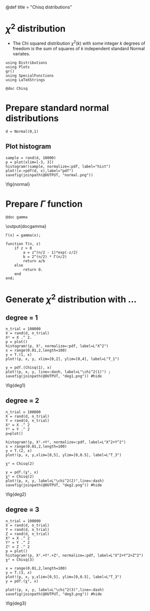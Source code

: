 @def title = "Chisq distributions"


# $\chi^2$ distribution


- The Chi squared distribution $\chi^2(k)$ with some integer $k$ degrees of freedom is the sum of squares of $k$ independent standard Normal variates.



```julia:loadmodule
using Distributions 
using Plots
gr()
using SpecialFunctions
using LaTeXStrings
```

```julia:docchisq
@doc Chisq
```


# Prepare standard normal distributions


```julia:setnormal01
d = Normal(0,1)
```

## Plot histogram


```julia:plotnormal01
sample = rand(d, 10000)
p = plot(xlim=[-3, 3])
histogram!(sample, normalize=:pdf, label="hist")
plot!(x->pdf(d, x),label="pdf")
savefig(joinpath(@OUTPUT, "normal.png"))
```

\fig{normal}

# Prepare $\Gamma$ function


```julia:docgamma
@doc gamma
```
\output{docgamma}

```julia:definegamma
Γ(x) = gamma(x);
```


```julia:defineT
function T(n, z) 
    if z > 0
        a = z^(n/2 - 1)*exp(-z/2)
        b = 2^(n/2) * Γ(n/2)
        return a/b
    else
        return 0.
    end
end;
```

# Generate $\chi^2$ distribution with ...

## degree = 1


```julia:deg1
n_trial = 100000
X = rand(d, n_trial)
X² = X .^ 2.
p = plot()
histogram!(p, X², normalize=:pdf, label=L"X^2")
x = range(0.01,2,length=100)
y = T.(1, x)
plot!(p, x, y, xlim=[0,2], ylim=[0,4], label=L"T_1")

y = pdf.(Chisq(1), x)
plot!(p, x, y, line=:dash, label=L"\chi^2(1)") ;
savefig(joinpath(@OUTPUT, "deg1.png")) #hide
```

\fig{deg1}


## degree = 2


```julia:deg2
n_trial = 100000
X = rand(d, n_trial)
Y = rand(d, n_trial)
X² = X .^ 2
Y² = Y .^ 2
p=plot()

histogram!(p, X².+Y², normalize=:pdf, label=L"X^2+Y^2")
x = range(0.01,2,length=100)
y = T.(2, x)
plot!(p, x, y,xlim=[0,5], ylim=[0,0.5], label=L"T_3")

χ² = Chisq(2)

y = pdf.(χ², x)
χ² = Chisq(2)
plot!(p, x, y, label=L"\chi^2(2)",line=:dash)
savefig(joinpath(@OUTPUT, "deg2.png")) #hide
```

\fig{deg2}

## degree = 3


```julia:deg3
n_trial = 100000
X = rand(d, n_trial)
Y = rand(d, n_trial)
Z = rand(d, n_trial)
X² = X .^ 2
Y² = Y .^ 2
Z² = Z .^ 2
p = plot()
histogram!(p, X².+Y².+Z², normalize=:pdf, label=L"X^2+Y^2+Z^2")
χ² = Chisq(3)

x = range(0.01,2,length=100)
y = T.(3, x)
plot!(p, x, y,xlim=[0,5], ylim=[0,0.5], label=L"T_3")
y = pdf.(χ², x)

plot!(p, x, y, label=L"\chi^2(3)",line=:dash)
savefig(joinpath(@OUTPUT, "deg3.png")) #hide
```

\fig{deg3}